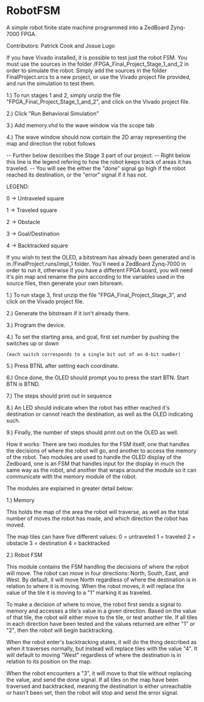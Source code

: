 # RobotFSM
A simple robot finite state machine programmed into a ZedBoard Zynq-7000 FPGA.

Contributors: Patrick Cook and Josue Lugo

If you have Vivado installed, it is possible to test just the robot FSM. You must use the sources
in the folder /FPGA_Final_Project_Stage_1_and_2 in order to simulate the robot. Simply add the sources
in the folder FinalProject.srcs to a new project, or use the Vivado project file provided, and run the 
simulation to test them.

1.) To run stages 1 and 2, simply unzip the file "FPGA_Final_Project_Stage_1_and_2", and click on the Vivado project file.

2.) Click "Run Behavioral Simulation"

3.) Add memory.vhd to the wave window via the scope tab

4.) The wave window should now contain the 2D array representing the map and direction the robot follows

-- Further below describes the Stage 3 part of our project. 
-- Right below this line is the legend refering to how the robot keeps track of areas it has traveled.
-- You will see the either the "done" signal go high if the robot reached its destination, or the "error" signal if it has not.

LEGEND:

0 -> Untraveled square

1 -> Traveled square

2 -> Obstacle

3 -> Goal/Destination

4 -> Backtracked square

If you wish to test the OLED, a bitstream has already been generated and 
is in /FinalProject.runs/impl_1 folder. You'll need a ZedBoard Zynq-7000 
in order to run it, otherwise if you have a different FPGA board, you will 
need it's pin map and rename the pins according to the variables used in the 
source files, then generate your own bitsream.

1.) To run stage 3, first unzip the file "FPGA_Final_Project_Stage_3", and click on the Vivado project file.

2.) Generate the bitstream if it isn't already there.

3.) Program the device.

4.) To set the starting area, and goal, first set number by pushing the switches up or down 
	
	(each switch corresponds to a single bit out of an 8-bit number)

5.) Press BTNL after setting each coordinate.

6.) Once done, the OLED should prompt you to press the start BTN. Start BTN is BTND.

7.) The steps should print out in sequence 

8.) An LED should indicate when the robot has either reached it's destination or cannot reach the destination, as well as the OLED indicating such.

9.) Finally, the number of steps should print out on the OLED as well. 

How it works:
There are two modules for the FSM itself, one that handles the decisions of where the robot
will go, and another to access the memory of the robot. Two modules are used to handle the OLED
display of the Zedboard, one is an FSM that handles input for the display in much the same way as 
the robot, and another that wraps around the module so it can communicate with the memory module of 
the robot.

The modules are explained in greater detail below:

1.) Memory

  This holds the map of the area the robot will traverse, as well as the total number of 
  moves the robot has made, and which direction the robot has moved.
  
  The map tiles can have five different values:
  0 = untraveled
  1 = traveled
  2 = obstacle
  3 = destination
  4 = backtracked
  
2.) Robot FSM

  This module contains the FSM handling the decisions of where the robot will move. The robot can
  move in four directions: North, South, East, and West. By default, it will move North regardless
  of where the destination is in relation to where it is moving. When the robot moves, it will replace
  the value of the tile it is moving to a "1" marking it as traveled.
  
  To make a decision of where to move, the robot first sends a signal to memory and accesses a tile's value
  in a given direction. Based on the value of that tile, the robot will either move to the tile, or test 
  another tile. If all tiles in each direction have been tested and the values returned are either "1" or "2", 
  then the robot will begin backtracking.
  
  When the robot enter's backtracking states, it will do the thing described as when it traverses normally, but 
  instead will replace tiles with the value "4". It will default to moving "West" regardless of where the
  destination is in relation to its position on the map.
  
  When the robot encounters a "3", it will move to that tile without replacing the value, and send the done signal.
  If all tiles on the map have been traversed and backtracked, meaning the destination is either unreachable or 
  hasn't been set, then the robot will stop and send the error signal.
